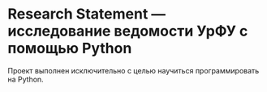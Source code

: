 # Research Statement ― исследование ведомости УрФУ с помощью Python

Проект выполнен исключительно с целью научиться программировать на Python.